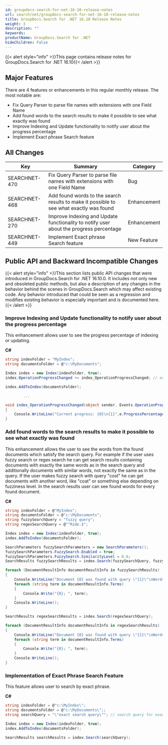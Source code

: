 ```yaml
---
id: groupdocs-search-for-net-16-10-release-notes
url: search/net/groupdocs-search-for-net-16-10-release-notes
title: GroupDocs.Search for .NET 16.10 Release Notes
weight: 3
description: ""
keywords: 
productName: GroupDocs.Search for .NET
hideChildren: False
---
```

{{< alert style="info" >}}This page contains release notes for GroupDocs.Search for .NET 16.10{{< /alert >}}

## Major Features

There are 4 features or enhancements in this regular monthly release. The most notable are:

*   Fix Query Parser to parse file names with extensions with one Field Name
*   Add found words to the search results to make it possible to see what exactly was found
*   Improve Indexing and Update functionality to notify user about the progress percentage
*   Implement Exact phrase Search feature

## All Changes

| Key | Summary | Category |
| --- | --- | --- |
| SEARCHNET-470 | Fix Query Parser to parse file names with extensions with one Field Name | Bug |
| SEARCHNET-468 | Add found words to the search results to make it possible to see what exactly was found | Enhancement |
| SEARCHNET-270 | Improve Indexing and Update functionality to notify user about the progress percentage | Enhancement |
| SEARCHNET-449 | Implement Exact phrase Search feature | New Feature |

## Public API and Backward Incompatible Changes

{{< alert style="info" >}}This section lists public API changes that were introduced in GroupDocs.Search for .NET 16.10.0. It includes not only new and obsoleted public methods, but also a description of any changes in the behavior behind the scenes in GroupDocs.Search which may affect existing code. Any behavior introduced that could be seen as a regression and modifies existing behavior is especially important and is documented here.{{< /alert >}}

### Improve Indexing and Update functionality to notify user about the progress percentage

This enhancement allows user to see the progress percentage of indexing or updating.

**C#**

```csharp
string indexFolder = "MyIndex";
string documentsFolder = @"c:\MyDocuments";

Index index = new Index(indexFolder, true);
index.OperationProgressChanged += index_OperationProgressChanged; // event subscribing

index.AddToIndex(documentsFolder);

        ...

void index_OperationProgressChanged(object sender, Events.OperationProgressArg e)
{
	Console.WriteLine("Current progress: {0}\n{1}",e.ProgressPercentage, e.Message); // event argument contains information about the current progress of operation
}

```

### Add found words to the search results to make it possible to see what exactly was found

This enhancement allows the user to see the words from the found documents which satisfy the search query. For example if the user uses fuzzy search or regex search he can get search results containing documents with exactly the same words as in the search query and additionally documents with similar words, not exactly the same as in the query. If the user makes fuzzy search with query "cost" he can get documents with another word, like "coat" or something else depending on fuzziness level. In the search results user can see found words for every found document.

**C#**

```csharp
string indexFolder = @"MyIndex";
string documentsFolder = @"c:\MyDocuments";
string fuzzySearchQuery = "fuzzy query";
string regexSearchQuery = @"^Ride.$";

Index index = new Index(indexFolder, true);
index.AddToIndex(documentsFolder);

SearchParameters fuzzySearchParameters = new SearchParameters();
fuzzySearchParameters.FuzzySearch.Enabled = true;
fuzzySearchParameters.FuzzySearch.SimilarityLevel = 0.6;
SearchResults fuzzySearchResults = index.Search(fuzzySearchQuery, fuzzySearchParameters);

foreach (DocumentResultInfo documentResultInfo in fuzzySearchResults)
{
    Console.WriteLine("Document {0} was found with query \"{1}\"\nWords list that was found in document:", documentResultInfo.FileName, fuzzySearchQuery);
    foreach (string term in documentResultInfo.Terms)
    {
        Console.Write("{0}; ", term);
    }
    Console.WriteLine();
}

SearchResults regexSearchResults = index.Search(regexSearchQuery);

foreach (DocumentResultInfo documentResultInfo in regexSearchResults)
{
    Console.WriteLine("Document {0} was found with query \"{1}\"\nWords list that was found in document:", documentResultInfo.FileName, regexSearchResults);
    foreach (string term in documentResultInfo.Terms)
    {
        Console.Write("{0}; ", term);
    }
    Console.WriteLine();
}

```

### Implementation of Exact Phrase Search Feature

This feature allows user to search by exact phrase.

**C#**

```csharp
string indexFolder = @"c:\MyIndex\";
string documentsFolder = @"c:\MyDocuments\";;
string searchQuery = "\"exact search query\""; // search query for exact search should be in double quotes

Index index = new Index(indexFolder, true);
index.AddToIndex(documentsFolder);

SearchResults searchResults = index.Search(searchQuery);

```
